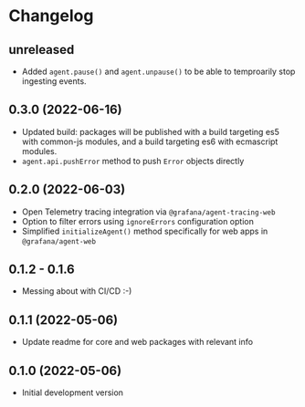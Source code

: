# Changelog

## unreleased

* Added `agent.pause()` and `agent.unpause()` to be able to temproarily stop
ingesting events.

## 0.3.0 (2022-06-16)

* Updated build: packages will be published with a build targeting es5 with common-js modules,
and a build targeting es6 with ecmascript modules.
* `agent.api.pushError` method to push `Error` objects directly

## 0.2.0 (2022-06-03)

* Open Telemetry tracing integration via `@grafana/agent-tracing-web`
* Option to filter errors using `ignoreErrors` configuration option
* Simplified `initializeAgent()` method specifically for web apps in `@grafana/agent-web`

## 0.1.2 - 0.1.6

* Messing about with CI/CD :-)

## 0.1.1 (2022-05-06)

* Update readme for core and web packages with relevant info

## 0.1.0 (2022-05-06)

* Initial development version
